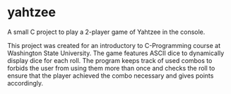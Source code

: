 # yahtzee
A small C project to play a 2-player game of Yahtzee in the console.

This project was created for an introductory to C-Programming course at Washington State University. The game features ASCII dice
to dynamically display dice for each roll. The program keeps track of used combos to forbids the user from using them more than once
and checks the roll to ensure that the player achieved the combo necessary and gives points accordingly.

